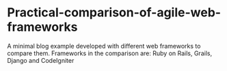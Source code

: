 Practical-comparison-of-agile-web-frameworks
============================================

A minimal blog example developed with different web frameworks to compare them. Frameworks in the comparison are: Ruby on Rails, Grails, Django and CodeIgniter 
